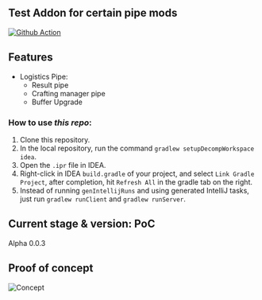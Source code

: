 ## Test Addon for certain pipe mods
[![Github Action](https://github.com/KorewaLidesu/TestBridge/actions/workflows/main_build.yml/badge.svg)](https://github.com/KorewaLidesu/TestBridge/actions/workflows/main_build.yml)
## Features
- Logistics Pipe:
    + Result pipe
    + Crafting manager pipe  
    + Buffer Upgrade  

[//]: # (    + New upgrade for CM pipe: WIP)

[//]: # (- Applied Energistics 2:  WIP)

[//]: # (- Refined Storage:  WIP  )

### How to use *this repo*:
1. Clone this repository.
2. In the local repository, run the command `gradlew setupDecompWorkspace idea`.
3. Open the `.ipr` file in IDEA.
4. Right-click in IDEA `build.gradle` of your project, and select `Link Gradle Project`, after completion, hit `Refresh All` in the gradle tab on the right.
5. Instead of running `genIntellijRuns` and using generated IntelliJ tasks, just run `gradlew runClient` and `gradlew runServer`.

## Current stage & version: PoC
Alpha 0.0.3

## Proof of concept
![Concept](/Stuff/concept.gif)
